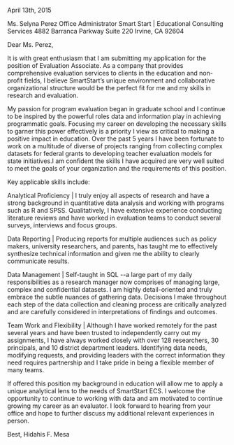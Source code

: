 April 13th, 2015

Ms. Selyna Perez
Office Administrator
Smart Start |
Educational Consulting Services
4882 Barranca Parkway
Suite 220
Irvine, CA 92604

Dear Ms. Perez,

It is with great enthusiasm that I am submitting my application for the position of Evaluation Associate. As a company that provides comprehensive evaluation services to clients in the education and non-profit fields, I believe SmartStart’s unique environment and collaborative organizational structure would be the perfect fit for me and my skills in research and evaluation.

My passion for program evaluation began in graduate school and I continue to be inspired by the powerful roles data and information play in achieving programmatic goals. Focusing my career on developing the necessary skills to garner this power effectively is a priority I view as critical to making a positive impact in education. Over the past 5 years I have been fortunate to work on a multitude of diverse of projects ranging from collecting complex datasets for federal grants to developing teacher evaluation models for state initiatives.I am confident the skills I have acquired are very well suited to meet the goals of your organization and the requirements of this position.

Key applicable skills include:

 Analytical Proficiency | I truly enjoy all aspects of research and have a strong background in quantitative data analysis and working with programs such as R and SPSS. Qualitatively, I have extensive experience conducting literature reviews and have worked in evaluation teams to conduct several surveys, interviews and focus groups.

Data Reporting | Producing reports for multiple audiences such as policy makers, university researchers, and parents, has taught me to effectively synthesize technical information and given me the ability to clearly communicate results.

Data Management | Self-taught in SQL --a large part of my daily responsibilities as a research manager now comprises of managing large, complex and confidential datasets. I am highly detail-oriented and truly embrace the subtle nuances of gathering data. Decisions I make throughout each step of the data collection and cleaning process are critically analyzed and are carefully considered in interpretations of findings and outcomes.

Team Work and Flexibility | Although I have worked remotely for the past several years and have been trusted to independently carry out my assignments, I have always worked closely with over 128 researchers, 30 principals, and 10 district department leaders. Identifying data needs, modifying requests, and providing leaders with the correct information they need requires partnership and I take pride in being a flexible member of many teams.

If offered this position my background in education will allow me to apply a unique analytical lens to the needs of SmartStart ECS. I welcome the opportunity to continue to working with data and am motivated to continue growing my career as an evaluator. I look forward to hearing from your office and hope to further discuss my additional relevant experiences in person.

Best,
Hidahis F. Mesa